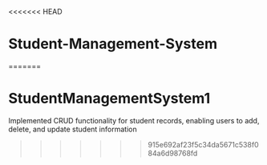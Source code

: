 <<<<<<< HEAD
# Student-Management-System
=======
# StudentManagementSystem1
Implemented CRUD functionality for student records, enabling users to add, delete, and update student information
>>>>>>> 915e692af23f5c34da5671c538f084a6d98768fd
